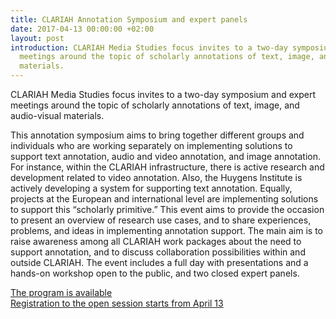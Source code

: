 ```yaml
---
title: CLARIAH Annotation Symposium and expert panels
date: 2017-04-13 00:00:00 +02:00
layout: post
introduction: CLARIAH Media Studies focus invites to a two-day symposium and expert
  meetings around the topic of scholarly annotations of text, image, and audio-visual
  materials.
---
```


CLARIAH Media Studies focus invites to a two-day symposium and expert meetings around the topic of scholarly annotations of text, image, and audio-visual materials.

This annotation symposium aims to bring together different groups and individuals who are working separately on implementing solutions to support text annotation, audio and video annotation, and image annotation. For instance, within the CLARIAH infrastructure, there is active research and development related to video annotation. Also, the Huygens Institute is actively developing a system for supporting text annotation. Equally, projects at the European and international level are implementing solutions to support this “scholarly primitive.” This event aims to provide the occasion to present an overview of research use cases, and to share experiences, problems, and ideas in implementing annotation support. The main aim is to raise awareness among all CLARIAH work packages about the need to support annotation, and to discuss collaboration possibilities within and outside CLARIAH. The event includes a full day with presentations and a hands-on workshop open to the public, and two closed expert panels.

[The program is available](https://docs.google.com/document/d/1EfdRdbsRNgKxc9_AEQiibMGAvvWI50WkBiZ5-VsZHN4/edit#)  
[Registration to the open session starts from April 13](https://clariah_annotation_symposium.eventbrite.com)